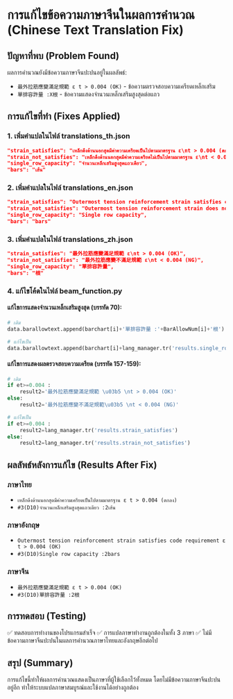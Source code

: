 # การแก้ไขข้อความภาษาจีนในผลการคำนวณ (Chinese Text Translation Fix)

## ปัญหาที่พบ (Problem Found)
ผลการคำนวณยังมีข้อความภาษาจีนปะปนอยู่ในผลลัพธ์:
- `最外拉筋應變滿足規範 ε t > 0.004 (OK)` - ข้อความตรวจสอบความเครียดเหล็กเสริม
- `單排容許量 :X根` - ข้อความแสดงจำนวนเหล็กเสริมสูงสุดต่อแถว

## การแก้ไขที่ทำ (Fixes Applied)

### 1. เพิ่มคำแปลในไฟล์ translations_th.json
```json
"strain_satisfies": "เหล็กดึงด้านนอกสุดมีค่าความเครียดเป็นไปตามมาตรฐาน ε\nt > 0.004 (ตกลง)",
"strain_not_satisfies": "เหล็กดึงด้านนอกสุดมีค่าความเครียดไม่เป็นไปตามมาตรฐาน ε\nt < 0.004 (ไม่ตกลง)",
"single_row_capacity": "จำนวนเหล็กเสริมสูงสุดแถวเดียว",
"bars": "เส้น"
```

### 2. เพิ่มคำแปลในไฟล์ translations_en.json
```json
"strain_satisfies": "Outermost tension reinforcement strain satisfies code requirement ε\nt > 0.004 (OK)",
"strain_not_satisfies": "Outermost tension reinforcement strain does not satisfy code requirement ε\nt < 0.004 (NG)",
"single_row_capacity": "Single row capacity",
"bars": "bars"
```

### 3. เพิ่มคำแปลในไฟล์ translations_zh.json
```json
"strain_satisfies": "最外拉筋應變滿足規範 ε\nt > 0.004 (OK)",
"strain_not_satisfies": "最外拉筋應變不滿足規範 ε\nt < 0.004 (NG)",
"single_row_capacity": "單排容許量",
"bars": "根"
```

### 4. แก้ไขโค้ดในไฟล์ beam_function.py

#### แก้ไขการแสดงจำนวนเหล็กเสริมสูงสุด (บรรทัด 70):
```python
# เดิม
data.barallowtext.append(barchart[i]+'單排容許量 :'+BarAllowNum[i]+'根')

# แก้ไขเป็น
data.barallowtext.append(barchart[i]+lang_manager.tr('results.single_row_capacity')+' :'+BarAllowNum[i]+lang_manager.tr('results.bars'))
```

#### แก้ไขการแสดงผลตรวจสอบความเครียด (บรรทัด 157-159):
```python
# เดิม
if et>=0.004 :
    result2='最外拉筋應變滿足規範 \u03b5 \nt > 0.004 (OK)'
else:
    result2='最外拉筋應變不滿足規範\u03b5 \nt < 0.004 (NG)'

# แก้ไขเป็น
if et>=0.004 :
    result2=lang_manager.tr('results.strain_satisfies')
else:
    result2=lang_manager.tr('results.strain_not_satisfies')
```

## ผลลัพธ์หลังการแก้ไข (Results After Fix)

### ภาษาไทย
- `เหล็กดึงด้านนอกสุดมีค่าความเครียดเป็นไปตามมาตรฐาน ε t > 0.004 (ตกลง)`
- `#3(D10)จำนวนเหล็กเสริมสูงสุดแถวเดียว :2เส้น`

### ภาษาอังกฤษ
- `Outermost tension reinforcement strain satisfies code requirement ε t > 0.004 (OK)`
- `#3(D10)Single row capacity :2bars`

### ภาษาจีน
- `最外拉筋應變滿足規範 ε t > 0.004 (OK)`
- `#3(D10)單排容許量 :2根`

## การทดสอบ (Testing)
✅ ทดสอบการทำงานของโปรแกรมสำเร็จ
✅ การแปลภาษาทำงานถูกต้องในทั้ง 3 ภาษา
✅ ไม่มีข้อความภาษาจีนปะปนในผลการคำนวณภาษาไทยและอังกฤษอีกต่อไป

## สรุป (Summary)
การแก้ไขนี้ทำให้ผลการคำนวณแสดงเป็นภาษาที่ผู้ใช้เลือกไว้ทั้งหมด โดยไม่มีข้อความภาษาจีนปะปนอยู่อีก ทำให้ระบบแปลภาษาสมบูรณ์และใช้งานได้อย่างถูกต้อง
